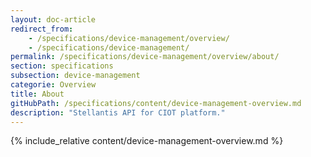 ```yaml
---
layout: doc-article
redirect_from: 
    - /specifications/device-management/overview/
    - /specifications/device-management/
permalink: /specifications/device-management/overview/about/
section: specifications
subsection: device-management
categorie: Overview
title: About
gitHubPath: /specifications/content/device-management-overview.md
description: "Stellantis API for CIOT platform."
---
```

{% include_relative content/device-management-overview.md %}